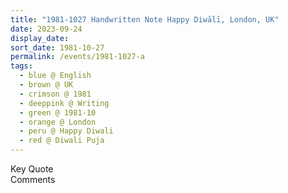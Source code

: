 ```yaml
---
title: "1981-1027 Handwritten Note Happy Diwālī, London, UK"
date: 2023-09-24
display_date: 
sort_date: 1981-10-27
permalink: /events/1981-1027-a
tags:
  - blue @ English
  - brown @ UK
  - crimson @ 1981
  - deeppink @ Writing
  - green @ 1981-10
  - orange @ London
  - peru @ Happy Diwali
  - red @ Diwali Puja
---
```


<wave-list>
  <list-title color="green" width="75">Key Quote</list-title>
  <list-item color="BlanchedAlmond"  width="200"></list-item>
  <list-item color="Lavender"></list-item>
  <list-item color="BlanchedAlmond"></list-item>
</wave-list>

<br>

<wave-list>
  <list-title color="green" width="75">Comments</list-title>
  <list-item color="BlanchedAlmond"  width="200"></list-item>
  <list-item color="Lavender"></list-item>
  <list-item color="BlanchedAlmond"></list-item>
</wave-list>